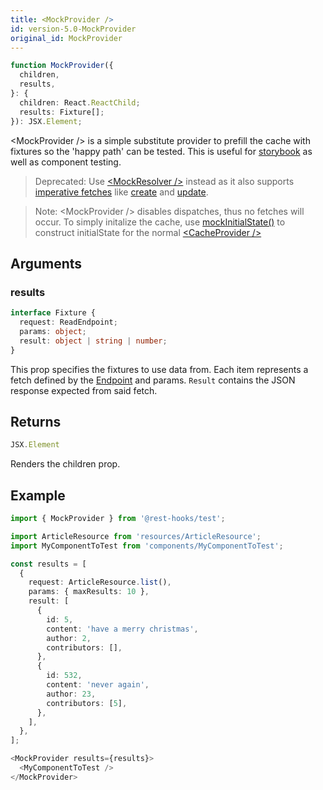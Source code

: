 ```yaml
---
title: <MockProvider />
id: version-5.0-MockProvider
original_id: MockProvider
---
```


```typescript
function MockProvider({
  children,
  results,
}: {
  children: React.ReactChild;
  results: Fixture[];
}): JSX.Element;
```

\<MockProvider /> is a simple substitute provider to prefill the cache with fixtures so the 'happy path'
can be tested. This is useful for [storybook](../guides/storybook.md) as well as component testing.

> Deprecated: Use [\<MockResolver />](./mockResolver) instead as it also supports [imperative fetches](../api/useFetcher) like [create](../api/resource#create-endpoint) and [update](../api/resource#update-endpoint).

> Note: \<MockProvider /> disables dispatches, thus no fetches will occur. To simply initalize the
> cache, use [mockInitialState()](./mockInitialState) to construct initialState for the normal [\<CacheProvider />](./CacheProvider)

## Arguments

### results

```typescript
interface Fixture {
  request: ReadEndpoint;
  params: object;
  result: object | string | number;
}
```

This prop specifies the fixtures to use data from. Each item represents a fetch defined by the
[Endpoint](api/Endpoint.md) and params. `Result` contains the JSON response expected from said fetch.

## Returns

```typescript
JSX.Element
```

Renders the children prop.

## Example

```typescript
import { MockProvider } from '@rest-hooks/test';

import ArticleResource from 'resources/ArticleResource';
import MyComponentToTest from 'components/MyComponentToTest';

const results = [
  {
    request: ArticleResource.list(),
    params: { maxResults: 10 },
    result: [
      {
        id: 5,
        content: 'have a merry christmas',
        author: 2,
        contributors: [],
      },
      {
        id: 532,
        content: 'never again',
        author: 23,
        contributors: [5],
      },
    ],
  },
];

<MockProvider results={results}>
  <MyComponentToTest />
</MockProvider>
```
